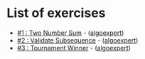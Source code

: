# List of exercises

 * [#1 : Two Number Sum](<1-Two Number Sum>) - ([algoexpert](http://www.algoexpert.io/questions/Two%20Number%20Sum)) 
 * [#2 : Validate Subsequence](<2-Validate Subsequence>) - ([algoexpert](http://www.algoexpert.io/questions/Validate%20Subsequence)) 
 * [#3 : Tournament Winner](<3-Tournament Winner>) - ([algoexpert](http://www.algoexpert.io/questions/Tournament%20Winner)) 

